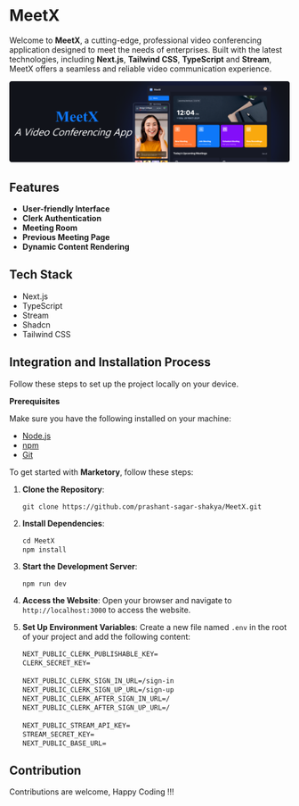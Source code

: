 # MeetX

Welcome to **MeetX**, a cutting-edge, professional video conferencing application designed to meet the needs of enterprises. Built with the latest technologies, including **Next.js**, **Tailwind CSS**, **TypeScript** and **Stream**, MeetX offers a seamless and reliable video communication experience.

![Thumbnail](/meetx.png)

## Features

- **User-friendly Interface**
- **Clerk Authentication**
- **Meeting Room**
- **Previous Meeting Page**
- **Dynamic Content Rendering**

## <a name="tech-stack">Tech Stack</a>

- Next.js
- TypeScript
- Stream
- Shadcn
- Tailwind CSS

## <a name="quick-start">Integration and Installation Process</a>

Follow these steps to set up the project locally on your device.

**Prerequisites**

Make sure you have the following installed on your machine:

- [Node.js](https://nodejs.org/en)
- [npm](https://www.npmjs.com/)
- [Git](https://git-scm.com/)

To get started with **Marketory**, follow these steps:

1. **Clone the Repository**:
   ```shell
   git clone https://github.com/prashant-sagar-shakya/MeetX.git
   ```
2. **Install Dependencies**:
   ```shell
   cd MeetX
   npm install
   ```
3. **Start the Development Server**:
   ```shell
   npm run dev
   ```
4. **Access the Website**: Open your browser and navigate to `http://localhost:3000` to access the website.

5. **Set Up Environment Variables**: Create a new file named `.env` in the root of your project and add the following content:

   ```env
   NEXT_PUBLIC_CLERK_PUBLISHABLE_KEY=
   CLERK_SECRET_KEY=

   NEXT_PUBLIC_CLERK_SIGN_IN_URL=/sign-in
   NEXT_PUBLIC_CLERK_SIGN_UP_URL=/sign-up
   NEXT_PUBLIC_CLERK_AFTER_SIGN_IN_URL=/
   NEXT_PUBLIC_CLERK_AFTER_SIGN_UP_URL=/

   NEXT_PUBLIC_STREAM_API_KEY=
   STREAM_SECRET_KEY=
   NEXT_PUBLIC_BASE_URL=
   ```

## <a name="contribution">Contribution</a>

Contributions are welcome, Happy Coding !!!
